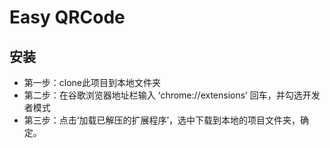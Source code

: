 # Easy QRCode

## 安装

- 第一步：clone此项目到本地文件夹
- 第二步：在谷歌浏览器地址栏输入 ‘chrome://extensions’ 回车，并勾选开发者模式
- 第三步：点击‘加载已解压的扩展程序’，选中下载到本地的项目文件夹，确定。